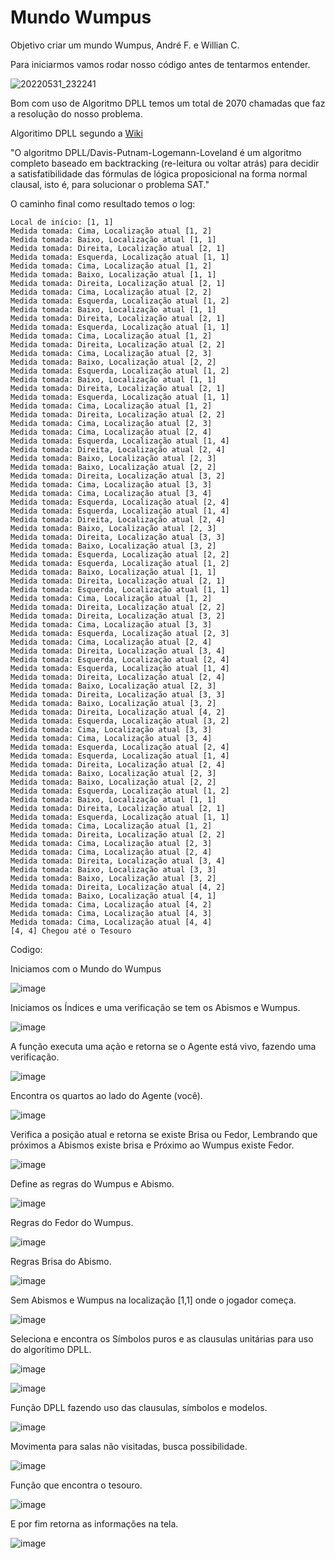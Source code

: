 # Mundo Wumpus
Objetivo criar um mundo Wumpus, André F. e Willian C.

Para iniciarmos vamos rodar nosso código antes de tentarmos entender.

![20220531_232241](https://user-images.githubusercontent.com/52337680/171315247-c903c1ce-4f00-4608-afb7-9c91bd32ff8b.gif)

Bom com uso de Algoritmo DPLL temos um total de 2070 chamadas que faz a resolução do nosso problema.

Algoritimo DPLL segundo a [Wiki](https://en.wikipedia.org/wiki/DPLL_algorithm)

"O algoritmo DPLL/Davis-Putnam-Logemann-Loveland é um algoritmo completo baseado em backtracking (re-leitura ou voltar atrás) para decidir a satisfatibilidade das fórmulas de lógica proposicional na forma normal clausal, isto é, para solucionar o problema SAT."

O caminho final como resultado temos o log:
```
Local de início: [1, 1]
Medida tomada: Cima, Localização atual [1, 2]
Medida tomada: Baixo, Localização atual [1, 1]
Medida tomada: Direita, Localização atual [2, 1]
Medida tomada: Esquerda, Localização atual [1, 1]
Medida tomada: Cima, Localização atual [1, 2]
Medida tomada: Baixo, Localização atual [1, 1]
Medida tomada: Direita, Localização atual [2, 1]
Medida tomada: Cima, Localização atual [2, 2]
Medida tomada: Esquerda, Localização atual [1, 2]
Medida tomada: Baixo, Localização atual [1, 1]
Medida tomada: Direita, Localização atual [2, 1]
Medida tomada: Esquerda, Localização atual [1, 1]
Medida tomada: Cima, Localização atual [1, 2]
Medida tomada: Direita, Localização atual [2, 2]
Medida tomada: Cima, Localização atual [2, 3]
Medida tomada: Baixo, Localização atual [2, 2]
Medida tomada: Esquerda, Localização atual [1, 2]
Medida tomada: Baixo, Localização atual [1, 1]
Medida tomada: Direita, Localização atual [2, 1]
Medida tomada: Esquerda, Localização atual [1, 1]
Medida tomada: Cima, Localização atual [1, 2]
Medida tomada: Direita, Localização atual [2, 2]
Medida tomada: Cima, Localização atual [2, 3]
Medida tomada: Cima, Localização atual [2, 4]
Medida tomada: Esquerda, Localização atual [1, 4]
Medida tomada: Direita, Localização atual [2, 4]
Medida tomada: Baixo, Localização atual [2, 3]
Medida tomada: Baixo, Localização atual [2, 2]
Medida tomada: Direita, Localização atual [3, 2]
Medida tomada: Cima, Localização atual [3, 3]
Medida tomada: Cima, Localização atual [3, 4]
Medida tomada: Esquerda, Localização atual [2, 4]
Medida tomada: Esquerda, Localização atual [1, 4]
Medida tomada: Direita, Localização atual [2, 4]
Medida tomada: Baixo, Localização atual [2, 3]
Medida tomada: Direita, Localização atual [3, 3]
Medida tomada: Baixo, Localização atual [3, 2]
Medida tomada: Esquerda, Localização atual [2, 2]
Medida tomada: Esquerda, Localização atual [1, 2]
Medida tomada: Baixo, Localização atual [1, 1]
Medida tomada: Direita, Localização atual [2, 1]
Medida tomada: Esquerda, Localização atual [1, 1]
Medida tomada: Cima, Localização atual [1, 2]
Medida tomada: Direita, Localização atual [2, 2]
Medida tomada: Direita, Localização atual [3, 2]
Medida tomada: Cima, Localização atual [3, 3]
Medida tomada: Esquerda, Localização atual [2, 3]
Medida tomada: Cima, Localização atual [2, 4]
Medida tomada: Direita, Localização atual [3, 4]
Medida tomada: Esquerda, Localização atual [2, 4]
Medida tomada: Esquerda, Localização atual [1, 4]
Medida tomada: Direita, Localização atual [2, 4]
Medida tomada: Baixo, Localização atual [2, 3]
Medida tomada: Direita, Localização atual [3, 3]
Medida tomada: Baixo, Localização atual [3, 2]
Medida tomada: Direita, Localização atual [4, 2]
Medida tomada: Esquerda, Localização atual [3, 2]
Medida tomada: Cima, Localização atual [3, 3]
Medida tomada: Cima, Localização atual [3, 4]
Medida tomada: Esquerda, Localização atual [2, 4]
Medida tomada: Esquerda, Localização atual [1, 4]
Medida tomada: Direita, Localização atual [2, 4]
Medida tomada: Baixo, Localização atual [2, 3]
Medida tomada: Baixo, Localização atual [2, 2]
Medida tomada: Esquerda, Localização atual [1, 2]
Medida tomada: Baixo, Localização atual [1, 1]
Medida tomada: Direita, Localização atual [2, 1]
Medida tomada: Esquerda, Localização atual [1, 1]
Medida tomada: Cima, Localização atual [1, 2]
Medida tomada: Direita, Localização atual [2, 2]
Medida tomada: Cima, Localização atual [2, 3]
Medida tomada: Cima, Localização atual [2, 4]
Medida tomada: Direita, Localização atual [3, 4]
Medida tomada: Baixo, Localização atual [3, 3]
Medida tomada: Baixo, Localização atual [3, 2]
Medida tomada: Direita, Localização atual [4, 2]
Medida tomada: Baixo, Localização atual [4, 1]
Medida tomada: Cima, Localização atual [4, 2]
Medida tomada: Cima, Localização atual [4, 3]
Medida tomada: Cima, Localização atual [4, 4]
[4, 4] Chegou até o Tesouro
```

Codigo: 

Iniciamos com o Mundo do Wumpus

![image](https://user-images.githubusercontent.com/52337680/171315907-3daf9c69-72db-4a47-bff3-8c98a50d1d2e.png)

Iniciamos os Índices e uma verificação se tem os Abismos e Wumpus.

![image](https://user-images.githubusercontent.com/52337680/171315954-f7107f96-dc44-4b90-af98-b5d9a0798839.png)

A função executa uma ação e retorna se o Agente está vivo, fazendo uma verificação.

![image](https://user-images.githubusercontent.com/52337680/171316451-3bac5adb-08c2-43b0-88f2-031c6b68e88d.png)


Encontra os quartos ao lado do Agente (você).

![image](https://user-images.githubusercontent.com/52337680/171316493-6dad66df-c9e6-4ecf-aa6c-d8ffb1457dc7.png)


Verifica a posição atual e retorna se existe Brisa ou Fedor, Lembrando que próximos a Abismos existe brisa e Próximo ao Wumpus existe Fedor.

![image](https://user-images.githubusercontent.com/52337680/171316781-eaff2b78-ec4d-4e79-80c4-953547bf0262.png)

Define as regras do Wumpus e Abismo.

![image](https://user-images.githubusercontent.com/52337680/171317011-e31b516d-b4b2-485b-9aa6-d8b98ad2d8f3.png)

Regras do Fedor do Wumpus.

![image](https://user-images.githubusercontent.com/52337680/171317050-2be84ebf-d3a6-4e18-9dea-98d88117c681.png)

Regras Brisa do Abismo.

![image](https://user-images.githubusercontent.com/52337680/171317090-cba51892-dc21-474e-bb90-8c3088d0640d.png)


Sem Abismos e Wumpus na localização [1,1] onde o jogador começa.

![image](https://user-images.githubusercontent.com/52337680/171317187-2b6b49be-f126-4b94-ba2d-629ec8e84378.png)

Seleciona e encontra os Símbolos puros e as clausulas unitárias para uso do algorítimo DPLL.

![image](https://user-images.githubusercontent.com/52337680/171317419-6da57967-0f81-4bf7-ba4b-8a0f47735993.png)

![image](https://user-images.githubusercontent.com/52337680/171317430-f3752115-672d-4dc0-9746-37fdf9fc4b49.png)


Função DPLL fazendo uso das clausulas, símbolos e modelos.

![image](https://user-images.githubusercontent.com/52337680/171317723-e9ce8fc4-ab42-4d83-8277-5320a5b68734.png)

Movimenta para salas não visitadas, busca possibilidade.

![image](https://user-images.githubusercontent.com/52337680/171317821-7638abd8-8186-4c5b-ba6f-f95854e78547.png)


Função que encontra o tesouro.

![image](https://user-images.githubusercontent.com/52337680/171318100-55a65904-f318-453d-8965-53dbd549b2cd.png)

E por fim retorna as informações na tela.

![image](https://user-images.githubusercontent.com/52337680/171318197-579f77fc-079b-4339-b19f-ce6091905fae.png)

